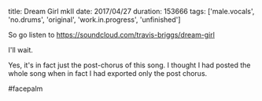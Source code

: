 title: Dream Girl mkII
date: 2017/04/27
duration: 153666
tags: ['male.vocals', 'no.drums', 'original', 'work.in.progress', 'unfinished']

So go listen to https://soundcloud.com/travis-briggs/dream-girl

I'll wait.

Yes, it's in fact just the post-chorus of this song. I thought I had posted the whole song when in fact I had exported only the post chorus.

#facepalm
